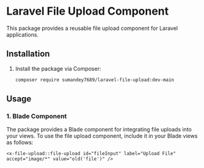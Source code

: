 # Laravel File Upload Component

This package provides a reusable file upload component for Laravel applications.

## Installation

1. Install the package via Composer:

   ```bash
   composer require sumandey7689/laravel-file-upload:dev-main


## Usage

### 1. Blade Component

The package provides a Blade component for integrating file uploads into your views. To use the file upload component, include it in your Blade views as follows:

```blade
<x-file-upload::file-upload id="fileInput" label="Upload File" accept="image/*" value="old('file')" />